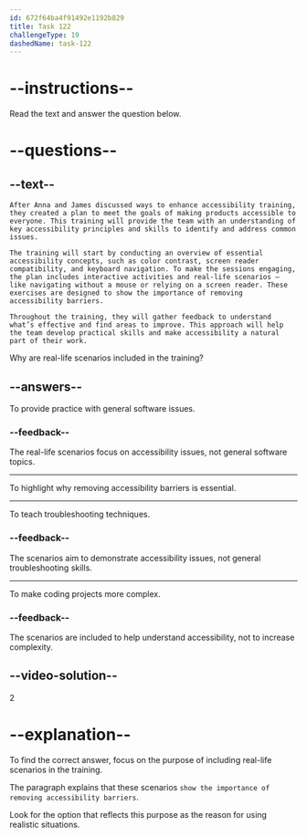 ```yaml
---
id: 672f64ba4f91492e1192b829
title: Task 122
challengeType: 19
dashedName: task-122
---
```


<!-- READING -->

# --instructions--

Read the text and answer the question below.

# --questions--

## --text--

`After Anna and James discussed ways to enhance accessibility training, they created a plan to meet the goals of making products accessible to everyone. This training will provide the team with an understanding of key accessibility principles and skills to identify and address common issues.`

`The training will start by conducting an overview of essential accessibility concepts, such as color contrast, screen reader compatibility, and keyboard navigation. To make the sessions engaging, the plan includes interactive activities and real-life scenarios — like navigating without a mouse or relying on a screen reader. These exercises are designed to show the importance of removing accessibility barriers.`

`Throughout the training, they will gather feedback to understand what’s effective and find areas to improve. This approach will help the team develop practical skills and make accessibility a natural part of their work.`

Why are real-life scenarios included in the training?

## --answers--

To provide practice with general software issues.

### --feedback--

The real-life scenarios focus on accessibility issues, not general software topics.

---

To highlight why removing accessibility barriers is essential.

---

To teach troubleshooting techniques.

### --feedback--

The scenarios aim to demonstrate accessibility issues, not general troubleshooting skills.

---

To make coding projects more complex.

### --feedback--

The scenarios are included to help understand accessibility, not to increase complexity.

## --video-solution--

2

# --explanation--

To find the correct answer, focus on the purpose of including real-life scenarios in the training.

The paragraph explains that these scenarios `show the importance of removing accessibility barriers`.

Look for the option that reflects this purpose as the reason for using realistic situations.

